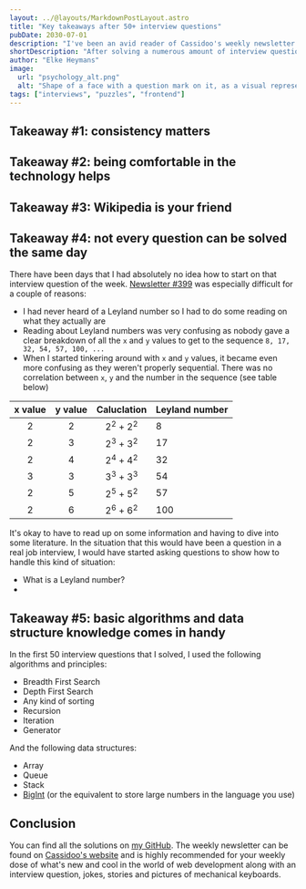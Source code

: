 ```yaml
---
layout: ../@layouts/MarkdownPostLayout.astro
title: "Key takeaways after 50+ interview questions"
pubDate: 2030-07-01
description: "I've been an avid reader of Cassidoo's weekly newsletter for some time now. Part of her newsletter is a weekly interview question where you mail/tweet/whatever the solution to her. I've started solving these interview questions since a couple of months and have solved older ones as well, here's what I've learned."
shortDescription: "After solving a numerous amount of interview questions, it's time to look back at what I've learned"
author: "Elke Heymans"
image:
  url: "psychology_alt.png"
  alt: "Shape of a face with a question mark on it, as a visual representation of an interview question"
tags: ["interviews", "puzzles", "frontend"]
---
```


## Takeaway #1: consistency matters

## Takeaway #2: being comfortable in the technology helps

## Takeaway #3: Wikipedia is your friend

## Takeaway #4: not every question can be solved the same day

There have been days that I had absolutely no idea how to start on that interview question of the week.
[Newsletter #399](https://buttondown.com/cassidoo/archive/8-you-can-have-a-plan-but-you-have-to-be-flexible/#:~:text=Interview%20question%20of%20the%20week) was especially difficult for a couple of reasons:

- I had never heard of a Leyland number so I had to do some reading on what they actually are
- Reading about Leyland numbers was very confusing as nobody gave a clear breakdown of all the `x` and `y` values to get to the sequence `8, 17, 32, 54, 57, 100, ...`
- When I started tinkering around with `x` and `y` values, it became even more confusing as they weren't properly sequential. There was no correlation between `x`, `y` and the number in the sequence (see table below)

| x value | y value |          Caluclation          | Leyland number |
| :-----: | :-----: | :---------------------------: | -------------- |
|    2    |    2    | 2<sup>2</sup> + 2<sup>2</sup> | 8              |
|    2    |    3    | 2<sup>3</sup> + 3<sup>2</sup> | 17             |
|    2    |    4    | 2<sup>4</sup> + 4<sup>2</sup> | 32             |
|    3    |    3    | 3<sup>3</sup> + 3<sup>3</sup> | 54             |
|    2    |    5    | 2<sup>5</sup> + 5<sup>2</sup> | 57             |
|    2    |    6    | 2<sup>6</sup> + 6<sup>2</sup> | 100            |

It's okay to have to read up on some information and having to dive into some literature.
In the situation that this would have been a question in a real job interview, I would have started asking questions to show how to handle this kind of situation:

- What is a Leyland number?
-

## Takeaway #5: basic algorithms and data structure knowledge comes in handy

In the first 50 interview questions that I solved, I used the following algorithms and principles:

- Breadth First Search
- Depth First Search
- Any kind of sorting
- Recursion
- Iteration
- Generator

And the following data structures:

- Array
- Queue
- Stack
- [BigInt](https://developer.mozilla.org/en-US/docs/Web/JavaScript/Reference/Global_Objects/BigInt) (or the equivalent to store large numbers in the language you use)

## Conclusion

You can find all the solutions on [my GitHub](https://github.com/ElkeCodes/rendezvous-with-cassidoo-interview-questions/tree/main/src/days).
The weekly newsletter can be found on [Cassidoo's website](https://cassidoo.co/newsletter/) and is highly recommended for your weekly dose of what's new and cool in the world of web development along with an interview question, jokes, stories and pictures of mechanical keyboards.
